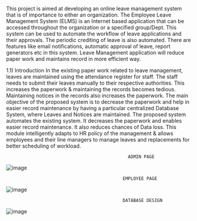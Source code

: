 
This project is aimed at developing an online leave management system that is of importance to either an organization. The Employee Leave Management System (ELMS) is an Internet based application that can be accessed throughout the organization or a specified group/Dept. This system can be used to automate the workflow of leave applications and their approvals. The periodic crediting of leave is also automated. There are features like email notifications, automatic approval of leave, report generators etc in this system. Leave Management application will reduce paper work and maintains record in more efficient way.

1.1)	Introduction
In the existing paper work related to leave management, leaves are maintained using the attendance register for staff. The staff needs to submit their leaves manually to their respective authorities. This increases the paperwork & maintaining the records becomes tedious. Maintaining notices in the records also increases the paperwork. The main objective of the proposed system is to decrease the paperwork and help in easier record maintenance by having a particular centralized Database System, where Leaves and Notices are maintained. The proposed system automates the existing system. It decreases the paperwork and enables easier record maintenance. It also reduces chances of Data loss. This module intelligently adapts to HR policy of the management & allows employees and their line managers to manage leaves and replacements for better scheduling of workload.

                                                  ADMIN PAGE
![image](https://user-images.githubusercontent.com/71458208/136360399-547e8745-87c9-4876-9cbb-5b6e79d2d97a.png)

                                                EMPLOYEE PAGE
![image](https://user-images.githubusercontent.com/71458208/136360473-022c25a0-ea5f-4fd8-a2a0-ac9d2555a412.png)


                                                DATABASE DESIGN
![image](https://user-images.githubusercontent.com/71458208/136360302-1079b0ec-03e3-4e85-b39a-551d8d94d998.png)
